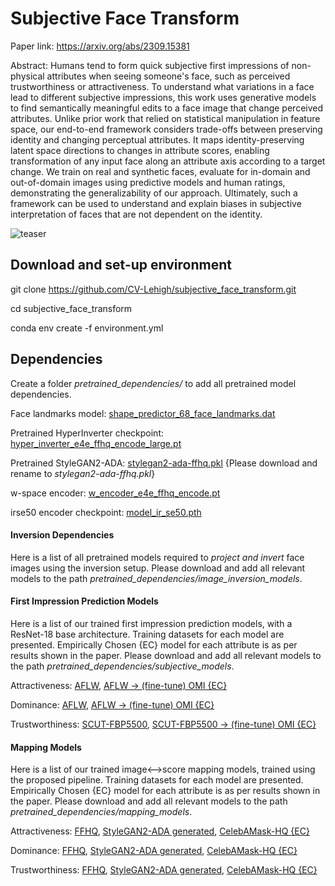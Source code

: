 # Subjective Face Transform

Paper link: https://arxiv.org/abs/2309.15381

Abstract: Humans tend to form quick subjective first impressions of non-physical attributes when seeing someone's face, such as perceived trustworthiness or attractiveness. To understand what variations in a face lead to different subjective impressions, this work uses generative models to find semantically meaningful edits to a face image that change perceived attributes. Unlike prior work that relied on statistical manipulation in feature space, our end-to-end framework considers trade-offs between preserving identity and changing perceptual attributes. It maps identity-preserving latent space directions to changes in attribute scores, enabling transformation of any input face along an attribute axis according to a target change. We train on real and synthetic faces, evaluate for in-domain and out-of-domain images using predictive models and human ratings, demonstrating the generalizability of our approach. Ultimately, such a framework can be used to understand and explain biases in subjective interpretation of faces that are not dependent on the identity.

![teaser](teaser.png)

## Download and set-up environment

git clone https://github.com/CV-Lehigh/subjective_face_transform.git

cd subjective_face_transform

conda env create -f environment.yml

## Dependencies

Create a folder *pretrained_dependencies/* to add all pretrained model dependencies.

Face landmarks model: [shape_predictor_68_face_landmarks.dat](https://github.com/italojs/facial-landmarks-recognition/blob/master/shape_predictor_68_face_landmarks.dat)

Pretrained HyperInverter checkpoint: [hyper_inverter_e4e_ffhq_encode_large.pt](https://drive.google.com/file/d/1JxKAHk-u4joVq1NmDsVcR_ov-cNWFBSu/view)

Pretrained StyleGAN2-ADA: [stylegan2-ada-ffhq.pkl](https://nvlabs-fi-cdn.nvidia.com/stylegan2-ada-pytorch/pretrained/ffhq.pkl) {Please download and rename to *stylegan2-ada-ffhq.pkl*}

w-space encoder: [w_encoder_e4e_ffhq_encode.pt](https://drive.google.com/file/d/1uVqnXDBujAv4a4TU99SFIwKeAG-H6pzp/view)

irse50 encoder checkpoint: [model_ir_se50.pth](https://drive.google.com/file/d/1KW7bjndL3QG3sxBbZxreGHigcCCpsDgn/view)

#### Inversion Dependencies

Here is a list of all pretrained models required to *project and invert* face images using the inversion setup. Please download and add all relevant models to the path *pretrained_dependencies/image_inversion_models*.

#### First Impression Prediction Models

Here is a list of our trained first impression prediction models, with a ResNet-18 base architecture. Training datasets for each model are presented. Empirically Chosen {EC} model for each attribute is as per results shown in the paper. Please download and add all relevant models to the path *pretrained_dependencies/subjective_models*.

Attractiveness: [AFLW](), [AFLW &#8594; (fine-tune) OMI {EC}]()

Dominance: [AFLW](), [AFLW &#8594; (fine-tune) OMI {EC}]()

Trustworthiness: [SCUT-FBP5500](), [SCUT-FBP5500 &#8594; (fine-tune) OMI {EC}]()

#### Mapping Models

Here is a list of our trained image⟷score mapping models, trained using the proposed pipeline. Training datasets for each model are presented. Empirically Chosen {EC} model for each attribute is as per results shown in the paper. Please download and add all relevant models to the path *pretrained_dependencies/mapping_models*.

Attractiveness: [FFHQ](), [StyleGAN2-ADA generated](), [CelebAMask-HQ {EC}]()

Dominance: [FFHQ](), [StyleGAN2-ADA generated](), [CelebAMask-HQ {EC}]()

Trustworthiness: [FFHQ](), [StyleGAN2-ADA generated](), [CelebAMask-HQ {EC}]()
